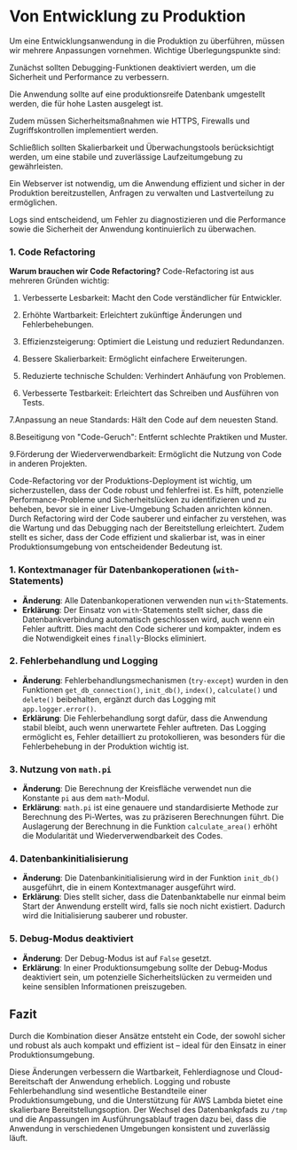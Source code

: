 # Von Entwicklung zu Produktion

Um eine Entwicklungsanwendung in die Produktion zu überführen, müssen wir mehrere Anpassungen vornehmen. Wichtige Überlegungspunkte sind:

Zunächst sollten Debugging-Funktionen deaktiviert werden, um die Sicherheit und Performance zu verbessern.

Die Anwendung sollte auf eine produktionsreife Datenbank umgestellt werden, die für hohe Lasten ausgelegt ist.

Zudem müssen Sicherheitsmaßnahmen wie HTTPS, Firewalls und Zugriffskontrollen implementiert werden.

Schließlich sollten Skalierbarkeit und Überwachungstools berücksichtigt werden, um eine stabile und zuverlässige Laufzeitumgebung zu gewährleisten.

Ein Webserver ist notwendig, um die Anwendung effizient und sicher in der Produktion bereitzustellen, Anfragen zu verwalten und Lastverteilung zu ermöglichen.

Logs sind entscheidend, um Fehler zu diagnostizieren und die Performance sowie die Sicherheit der Anwendung kontinuierlich zu überwachen.
### 1. Code Refactoring

**Warum brauchen wir Code Refactoring?**
Code-Refactoring ist aus mehreren Gründen wichtig:

1. Verbesserte Lesbarkeit: Macht den Code verständlicher für Entwickler.

2. Erhöhte Wartbarkeit: Erleichtert zukünftige Änderungen und Fehlerbehebungen.

3. Effizienzsteigerung: Optimiert die Leistung und reduziert Redundanzen.

4. Bessere Skalierbarkeit: Ermöglicht einfachere Erweiterungen.

5. Reduzierte technische Schulden: Verhindert Anhäufung von Problemen.
   
6. Verbesserte Testbarkeit: Erleichtert das Schreiben und Ausführen von Tests.

7.Anpassung an neue Standards: Hält den Code auf dem neuesten Stand.

8.Beseitigung von "Code-Geruch": Entfernt schlechte Praktiken und Muster.

9.Förderung der Wiederverwendbarkeit: Ermöglicht die Nutzung von Code in anderen Projekten.

Code-Refactoring vor der Produktions-Deployment ist wichtig, um sicherzustellen, dass der Code robust und fehlerfrei ist. Es hilft, potenzielle Performance-Probleme und Sicherheitslücken zu identifizieren und zu beheben, bevor sie in einer Live-Umgebung Schaden anrichten können. Durch Refactoring wird der Code sauberer und einfacher zu verstehen, was die Wartung und das Debugging nach der Bereitstellung erleichtert. Zudem stellt es sicher, dass der Code effizient und skalierbar ist, was in einer Produktionsumgebung von entscheidender Bedeutung ist.


### 1. Kontextmanager für Datenbankoperationen (`with`-Statements)

- **Änderung**: Alle Datenbankoperationen verwenden nun `with`-Statements.
- **Erklärung**: Der Einsatz von `with`-Statements stellt sicher, dass die Datenbankverbindung automatisch geschlossen wird, auch wenn ein Fehler auftritt. Dies macht den Code sicherer und kompakter, indem es die Notwendigkeit eines `finally`-Blocks eliminiert.

### 2. Fehlerbehandlung und Logging

- **Änderung**: Fehlerbehandlungsmechanismen (`try-except`) wurden in den Funktionen `get_db_connection()`, `init_db()`, `index()`, `calculate()` und `delete()` beibehalten, ergänzt durch das Logging mit `app.logger.error()`.
- **Erklärung**: Die Fehlerbehandlung sorgt dafür, dass die Anwendung stabil bleibt, auch wenn unerwartete Fehler auftreten. Das Logging ermöglicht es, Fehler detailliert zu protokollieren, was besonders für die Fehlerbehebung in der Produktion wichtig ist.

### 3. Nutzung von `math.pi`

- **Änderung**: Die Berechnung der Kreisfläche verwendet nun die Konstante `pi` aus dem `math`-Modul.
- **Erklärung**: `math.pi` ist eine genauere und standardisierte Methode zur Berechnung des Pi-Wertes, was zu präziseren Berechnungen führt. Die Auslagerung der Berechnung in die Funktion `calculate_area()` erhöht die Modularität und Wiederverwendbarkeit des Codes.

### 4. Datenbankinitialisierung

- **Änderung**: Die Datenbankinitialisierung wird in der Funktion `init_db()` ausgeführt, die in einem Kontextmanager ausgeführt wird.
- **Erklärung**: Dies stellt sicher, dass die Datenbanktabelle nur einmal beim Start der Anwendung erstellt wird, falls sie noch nicht existiert. Dadurch wird die Initialisierung sauberer und robuster.

### 5. Debug-Modus deaktiviert

- **Änderung**: Der Debug-Modus ist auf `False` gesetzt.
- **Erklärung**: In einer Produktionsumgebung sollte der Debug-Modus deaktiviert sein, um potenzielle Sicherheitslücken zu vermeiden und keine sensiblen Informationen preiszugeben.

## Fazit

Durch die Kombination dieser Ansätze entsteht ein Code, der sowohl sicher und robust als auch kompakt und effizient ist – ideal für den Einsatz in einer Produktionsumgebung.

Diese Änderungen verbessern die Wartbarkeit, Fehlerdiagnose und Cloud-Bereitschaft der Anwendung erheblich. Logging und robuste Fehlerbehandlung sind wesentliche Bestandteile einer Produktionsumgebung, und die Unterstützung für AWS Lambda bietet eine skalierbare Bereitstellungsoption. Der Wechsel des Datenbankpfads zu `/tmp` und die Anpassungen im Ausführungsablauf tragen dazu bei, dass die Anwendung in verschiedenen Umgebungen konsistent und zuverlässig läuft.
